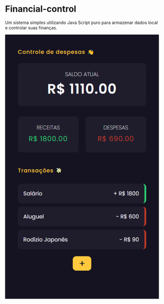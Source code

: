 # Financial-control

Um sistema simples utilizando Java Script puro para armazenar dados local e controlar suas finanças.

<p align="center">
  <img src="https://raw.githubusercontent.com/adrianovitello/financial-control/main/painel.png" width="650">
</p>
